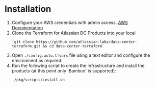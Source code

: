 # Installation 

1. Configure your AWS credentials with admin access. [AWS Documentation](https://docs.aws.amazon.com/cli/latest/userguide/cli-configure-quickstart.html)
2. Clone the Terraform for Atlassian DC Products into your local 
    ```
    `git clone https://github.com/atlassian-labs/data-center-terraform.git && cd data-center-terraform`
    ```
3. Open `./config.auto.tfvars` file using a text editor and configure the environment as required.   
4. Run the following script to create the infrastructure and install the products 
(at this point only 'Bamboo' is supported):
    ```shell
    ./pkg/scripts/install.sh
    ```